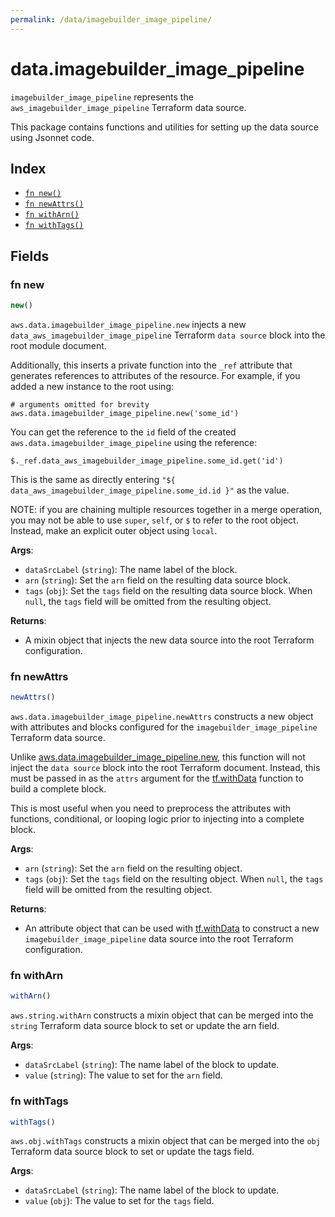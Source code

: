 ```yaml
---
permalink: /data/imagebuilder_image_pipeline/
---
```


# data.imagebuilder_image_pipeline

`imagebuilder_image_pipeline` represents the `aws_imagebuilder_image_pipeline` Terraform data source.



This package contains functions and utilities for setting up the data source using Jsonnet code.


## Index

* [`fn new()`](#fn-new)
* [`fn newAttrs()`](#fn-newattrs)
* [`fn withArn()`](#fn-witharn)
* [`fn withTags()`](#fn-withtags)

## Fields

### fn new

```ts
new()
```


`aws.data.imagebuilder_image_pipeline.new` injects a new `data_aws_imagebuilder_image_pipeline` Terraform `data source`
block into the root module document.

Additionally, this inserts a private function into the `_ref` attribute that generates references to attributes of the
resource. For example, if you added a new instance to the root using:

    # arguments omitted for brevity
    aws.data.imagebuilder_image_pipeline.new('some_id')

You can get the reference to the `id` field of the created `aws.data.imagebuilder_image_pipeline` using the reference:

    $._ref.data_aws_imagebuilder_image_pipeline.some_id.get('id')

This is the same as directly entering `"${ data_aws_imagebuilder_image_pipeline.some_id.id }"` as the value.

NOTE: if you are chaining multiple resources together in a merge operation, you may not be able to use `super`, `self`,
or `$` to refer to the root object. Instead, make an explicit outer object using `local`.

**Args**:
  - `dataSrcLabel` (`string`): The name label of the block.
  - `arn` (`string`): Set the `arn` field on the resulting data source block.
  - `tags` (`obj`): Set the `tags` field on the resulting data source block. When `null`, the `tags` field will be omitted from the resulting object.

**Returns**:
- A mixin object that injects the new data source into the root Terraform configuration.


### fn newAttrs

```ts
newAttrs()
```


`aws.data.imagebuilder_image_pipeline.newAttrs` constructs a new object with attributes and blocks configured for the `imagebuilder_image_pipeline`
Terraform data source.

Unlike [aws.data.imagebuilder_image_pipeline.new](#fn-new), this function will not inject the `data source`
block into the root Terraform document. Instead, this must be passed in as the `attrs` argument for the
[tf.withData](https://github.com/tf-libsonnet/core/tree/main/docs#fn-withdata) function to build a complete block.

This is most useful when you need to preprocess the attributes with functions, conditional, or looping logic prior to
injecting into a complete block.

**Args**:
  - `arn` (`string`): Set the `arn` field on the resulting object.
  - `tags` (`obj`): Set the `tags` field on the resulting object. When `null`, the `tags` field will be omitted from the resulting object.

**Returns**:
  - An attribute object that can be used with [tf.withData](https://github.com/tf-libsonnet/core/tree/main/docs#fn-withdata) to construct a new `imagebuilder_image_pipeline` data source into the root Terraform configuration.


### fn withArn

```ts
withArn()
```

`aws.string.withArn` constructs a mixin object that can be merged into the `string`
Terraform data source block to set or update the arn field.



**Args**:
  - `dataSrcLabel` (`string`): The name label of the block to update.
  - `value` (`string`): The value to set for the `arn` field.


### fn withTags

```ts
withTags()
```

`aws.obj.withTags` constructs a mixin object that can be merged into the `obj`
Terraform data source block to set or update the tags field.



**Args**:
  - `dataSrcLabel` (`string`): The name label of the block to update.
  - `value` (`obj`): The value to set for the `tags` field.
